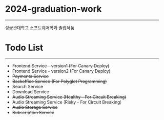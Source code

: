 # 2024-graduation-work

---

성균관대학교 소프트웨어학과 졸업작품

# Todo List

---

- ~~Frontend Service - version1 (For Canary Deploy)~~
- Frontend Service - version2 (For Canary Deploy)
- ~~Payments Service~~
- ~~Backoffice Service (For Polyglot Programming)~~
- Search Service
- Download Service
- ~~Audio Streaming Service (Healthy - For Circuit Breaking)~~
- Audio Streaming Service (Risky - For Circuit Breaking)
- ~~Audio Storage Service~~
- ~~Subscription Service~~
